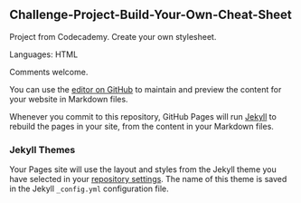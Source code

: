 ## Challenge-Project-Build-Your-Own-Cheat-Sheet


Project from Codecademy. Create your own stylesheet. 

Languages: HTML

Comments welcome. 

You can use the [editor on GitHub](https://github.com/Mthibodeaux-hub/testWebsite/edit/main/README.md) to maintain and preview the content for your website in Markdown files.

Whenever you commit to this repository, GitHub Pages will run [Jekyll](https://jekyllrb.com/) to rebuild the pages in your site, from the content in your Markdown files.

### Jekyll Themes

Your Pages site will use the layout and styles from the Jekyll theme you have selected in your [repository settings](https://github.com/Mthibodeaux-hub/testWebsite/settings/pages). The name of this theme is saved in the Jekyll `_config.yml` configuration file.

